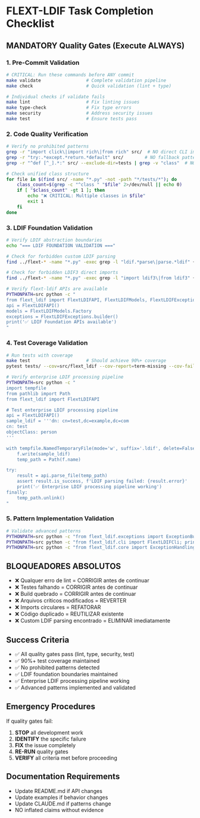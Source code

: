 # FLEXT-LDIF Task Completion Checklist

## MANDATORY Quality Gates (Execute ALWAYS)

### 1. Pre-Commit Validation

```bash
# CRITICAL: Run these commands before ANY commit
make validate                 # Complete validation pipeline
make check                    # Quick validation (lint + type)

# Individual checks if validate fails
make lint                     # Fix linting issues
make type-check               # Fix type errors
make security                 # Address security issues
make test                     # Ensure tests pass
```

### 2. Code Quality Verification

```bash
# Verify no prohibited patterns
grep -r "import click\|import rich\|from rich" src/  # NO direct CLI imports
grep -r "try:.*except.*return.*default" src/        # NO fallback patterns
grep -r "^def [^_].*:" src/ --exclude-dir=tests | grep -v "class"  # NO loose functions

# Check unified class structure
for file in $(find src/ -name "*.py" -not -path "*/tests/*"); do
    class_count=$(grep -c "^class " "$file" 2>/dev/null || echo 0)
    if [ "$class_count" -gt 1 ]; then
        echo "❌ CRITICAL: Multiple classes in $file"
        exit 1
    fi
done
```

### 3. LDIF Foundation Validation

```bash
# Verify LDIF abstraction boundaries
echo "=== LDIF FOUNDATION VALIDATION ==="

# Check for forbidden custom LDIF parsing
find ../flext-* -name "*.py" -exec grep -l "ldif.*parse\|parse.*ldif" {} \; 2>/dev/null | grep -v "flext-ldif" && echo "❌ CRITICAL: Custom LDIF parsing found" && exit 1

# Check for forbidden LDIF3 direct imports
find ../flext-* -name "*.py" -exec grep -l "import ldif3\|from ldif3" {} \; 2>/dev/null | grep -v "flext-ldif" && echo "❌ CRITICAL: Direct LDIF3 imports found" && exit 1

# Verify flext-ldif APIs are available
PYTHONPATH=src python -c "
from flext_ldif import FlextLDIFAPI, FlextLDIFModels, FlextLDIFExceptions
api = FlextLDIFAPI()
models = FlextLDIFModels.Factory
exceptions = FlextLDIFExceptions.builder()
print('✅ LDIF Foundation APIs available')
"
```

### 4. Test Coverage Validation

```bash
# Run tests with coverage
make test                     # Should achieve 90%+ coverage
pytest tests/ --cov=src/flext_ldif --cov-report=term-missing --cov-fail-under=90

# Verify enterprise LDIF processing pipeline
PYTHONPATH=src python -c "
import tempfile
from pathlib import Path
from flext_ldif import FlextLDIFAPI

# Test enterprise LDIF processing pipeline
api = FlextLDIFAPI()
sample_ldif = '''dn: cn=test,dc=example,dc=com
cn: test
objectClass: person
'''

with tempfile.NamedTemporaryFile(mode='w', suffix='.ldif', delete=False) as f:
    f.write(sample_ldif)
    temp_path = Path(f.name)

try:
    result = api.parse_file(temp_path)
    assert result.is_success, f'LDIF parsing failed: {result.error}'
    print('✅ Enterprise LDIF processing pipeline working')
finally:
    temp_path.unlink()
"
```

### 5. Pattern Implementation Validation

```bash
# Validate advanced patterns
PYTHONPATH=src python -c "from flext_ldif.exceptions import ExceptionBuilder; print('✅ Builder Pattern implemented')"
PYTHONPATH=src python -c "from flext_ldif.cli import FlextLDIFCli; print('✅ Template Method Pattern implemented')"
PYTHONPATH=src python -c "from flext_ldif.core import ExceptionHandlingStrategy; print('✅ Strategy Pattern implemented')"
```

## BLOQUEADORES ABSOLUTOS

- ❌ Qualquer erro de lint = CORRIGIR antes de continuar
- ❌ Testes falhando = CORRIGIR antes de continuar
- ❌ Build quebrado = CORRIGIR antes de continuar
- ❌ Arquivos críticos modificados = REVERTER
- ❌ Imports circulares = REFATORAR
- ❌ Código duplicado = REUTILIZAR existente
- ❌ Custom LDIF parsing encontrado = ELIMINAR imediatamente

## Success Criteria

- ✅ All quality gates pass (lint, type, security, test)
- ✅ 90%+ test coverage maintained
- ✅ No prohibited patterns detected
- ✅ LDIF foundation boundaries maintained
- ✅ Enterprise LDIF processing pipeline working
- ✅ Advanced patterns implemented and validated

## Emergency Procedures

If quality gates fail:

1. **STOP** all development work
2. **IDENTIFY** the specific failure
3. **FIX** the issue completely
4. **RE-RUN** quality gates
5. **VERIFY** all criteria met before proceeding

## Documentation Requirements

- Update README.md if API changes
- Update examples if behavior changes
- Update CLAUDE.md if patterns change
- NO inflated claims without evidence
